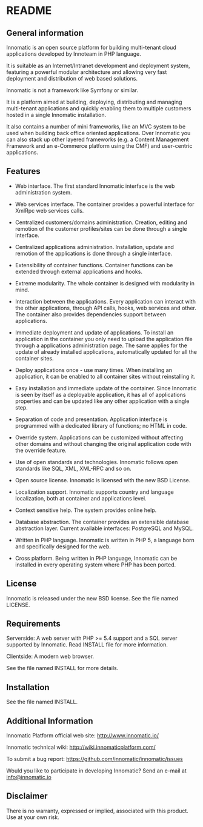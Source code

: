 README
======

General information
-------------------

Innomatic is an open source platform for building multi-tenant cloud
applications developed by Innoteam in PHP language.

It is suitable as an Internet/Intranet development and deployment
system, featuring a powerful modular architecture and allowing very fast
deployment and distribution of web based solutions.

Innomatic is not a framework like Symfony or similar.

It is a platform aimed at building, deploying, distributing and managing
multi-tenant applications and quickly enabling them to multiple customers
hosted in a single Innomatic installation.

It also contains a number of mini frameworks, like an MVC system to be used
when building back office oriented applications. Over Innomatic you can also
stack up other layered frameworks (e.g. a Content Management Framework and an
e-Commerce platform using the CMF) and user-centric applications.



Features
--------

- Web interface. The first standard Innomatic interface is the web
administration system.

- Web services interface. The container provides a powerful interface for
XmlRpc web services calls.

- Centralized customers/domains administration. Creation, editing and remotion
of the customer profiles/sites can be done through a single interface.

- Centralized applications administration. Installation, update and
remotion of the applications is done through a single interface.

- Extensibility of container functions. Container functions can be extended
through external applications and hooks.

- Extreme modularity. The whole container is designed with modularity in
mind.

- Interaction between the applications. Every application can interact
with the other applications, through API calls, hooks, web services and other.
The container also provides dependencies support between
applications.

- Immediate deployment and update of applications. To install an
application in the container you only need to upload the application
file through a applications administration page. The same applies for the
update of already installed applications, automatically updated for all the
container sites.

- Deploy applications once - use many times. When installing an
application, it can be enabled to all container sites without
reinstalling it.

- Easy installation and immediate update of the container. Since Innomatic
is seen by itself as a deployable application, it has all of applications
properties and can be updated like any other application with a single step.

- Separation of code and presentation. Application interface is
programmed with a dedicated library of functions; no HTML in code.

- Override system. Applications can be customized without affecting other
domains and without changing the original application code with the override
feature.

- Use of open standards and technologies. Innomatic follows open standards
like SQL, XML, XML-RPC and so on.

- Open source license. Innomatic is licensed with the new BSD License.

- Localization support. Innomatic supports country and language
localization, both at container and applications level.

- Context sensitive help. The system provides online help.

- Database abstraction. The container provides an extensible database
abstraction layer. Current available interfaces: PostgreSQL and MySQL.

- Written in PHP language. Innomatic is written in PHP 5, a language born
and specifically designed for the web.

- Cross platform. Being written in PHP language, Innomatic can be
installed in every operating system where PHP has been ported.



License
-------

Innomatic is released under the new BSD license. See the file named LICENSE.



Requirements
------------

Serverside:
    A web server with PHP >= 5.4 support and a SQL server supported by Innomatic.
    Read INSTALL file for more information.

Clientside:
    A modern web browser.

See the file named INSTALL for more details.



Installation
------------

See the file named INSTALL.



Additional Information
----------------------

Innomatic Platform official web site:
     http://www.innomatic.io/

Innomatic technical wiki:
     http://wiki.innomaticplatform.com/

To submit a bug report:
    https://github.com/innomatic/innomatic/issues

Would you like to participate in developing Innomatic? Send an e-mail at
info@innomatic.io



Disclaimer
----------

There is no warranty, expressed or implied, associated with this product.
Use at your own risk.
